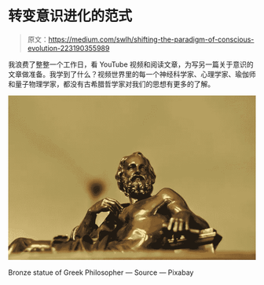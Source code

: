 # 转变意识进化的范式

> 原文：<https://medium.com/swlh/shifting-the-paradigm-of-conscious-evolution-223190355989>

我浪费了整整一个工作日，看 YouTube 视频和阅读文章，为写另一篇关于意识的文章做准备。我学到了什么？视频世界里的每一个神经科学家、心理学家、瑜伽师和量子物理学家，都没有古希腊哲学家对我们的思想有更多的了解。

![](img/518f389f4e257568a4bfd33306f3483d.png)

Bronze statue of Greek Philosopher — Source — Pixabay